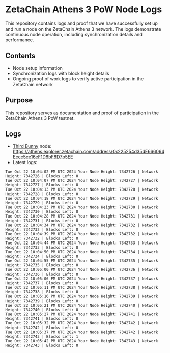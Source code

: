 # ZetaChain Athens 3 PoW Node Logs
This repository contains logs and proof that we have successfully set up and run a node on the ZetaChain Athens 3 network. The logs demonstrate continuous node operation, including synchronization details and performance.

## Contents
- Node setup information
- Synchronization logs with block height details
- Ongoing proof of work logs to verify active participation in the ZetaChain network

## Purpose
This repository serves as documentation and proof of participation in the ZetaChain Athens 3 PoW testnet.

## Logs

- [Third Bunny](https://thirdbunny.xyz/) node: https://athens.explorer.zetachain.com/address/0x225254d35dE666064Eccc5ce16eF1D8bF8D7b5EE
- Latest logs:
```
Tue Oct 22 10:04:02 PM UTC 2024 Your Node Height: 7342726 | Network Height: 7342726 | Blocks Left: 0
Tue Oct 22 10:04:07 PM UTC 2024 Your Node Height: 7342727 | Network Height: 7342727 | Blocks Left: 0
Tue Oct 22 10:04:13 PM UTC 2024 Your Node Height: 7342728 | Network Height: 7342728 | Blocks Left: 0
Tue Oct 22 10:04:18 PM UTC 2024 Your Node Height: 7342729 | Network Height: 7342729 | Blocks Left: 0
Tue Oct 22 10:04:23 PM UTC 2024 Your Node Height: 7342730 | Network Height: 7342730 | Blocks Left: 0
Tue Oct 22 10:04:28 PM UTC 2024 Your Node Height: 7342731 | Network Height: 7342731 | Blocks Left: 0
Tue Oct 22 10:04:34 PM UTC 2024 Your Node Height: 7342732 | Network Height: 7342732 | Blocks Left: 0
Tue Oct 22 10:04:39 PM UTC 2024 Your Node Height: 7342732 | Network Height: 7342732 | Blocks Left: 0
Tue Oct 22 10:04:44 PM UTC 2024 Your Node Height: 7342733 | Network Height: 7342733 | Blocks Left: 0
Tue Oct 22 10:04:50 PM UTC 2024 Your Node Height: 7342734 | Network Height: 7342734 | Blocks Left: 0
Tue Oct 22 10:04:55 PM UTC 2024 Your Node Height: 7342735 | Network Height: 7342735 | Blocks Left: 0
Tue Oct 22 10:05:00 PM UTC 2024 Your Node Height: 7342736 | Network Height: 7342736 | Blocks Left: 0
Tue Oct 22 10:05:06 PM UTC 2024 Your Node Height: 7342737 | Network Height: 7342737 | Blocks Left: 0
Tue Oct 22 10:05:11 PM UTC 2024 Your Node Height: 7342738 | Network Height: 7342738 | Blocks Left: 0
Tue Oct 22 10:05:16 PM UTC 2024 Your Node Height: 7342739 | Network Height: 7342739 | Blocks Left: 0
Tue Oct 22 10:05:21 PM UTC 2024 Your Node Height: 7342740 | Network Height: 7342740 | Blocks Left: 0
Tue Oct 22 10:05:27 PM UTC 2024 Your Node Height: 7342741 | Network Height: 7342741 | Blocks Left: 0
Tue Oct 22 10:05:32 PM UTC 2024 Your Node Height: 7342742 | Network Height: 7342742 | Blocks Left: 0
Tue Oct 22 10:05:37 PM UTC 2024 Your Node Height: 7342742 | Network Height: 7342743 | Blocks Left: 1
Tue Oct 22 10:05:42 PM UTC 2024 Your Node Height: 7342743 | Network Height: 7342743 | Blocks Left: 0
```
